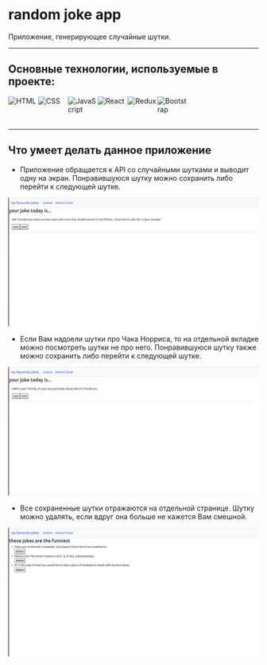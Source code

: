 # random joke app
Приложение, генерирующее случайные шутки.
___

## Основные технологии, используемые в проекте:
<img align="left" alt="HTML" width="60px" src="https://img.icons8.com/color/344/html-5--v1.png" />
<img align="left" alt="CSS" width="60px" src="https://img.icons8.com/color/344/css3.png" />
<img align="left" alt="JavaScript" width="60px" src="https://img.icons8.com/color/344/javascript--v2.png" />
<img align="left" alt="React" width="60px" src="https://img.icons8.com/color/344/react-native.png" />
<img align="left" alt="Redux" width="60px" src="https://img.icons8.com/color/344/redux.png" />
<img align="left" alt="Bootstrap" width="60px" src="https://img.icons8.com/color/344/bootstrap.png" />
<br/>
<br/>
<br/>

___
## Что умеет делать данное приложение
- Приложение обращается к API со случайными шутками и выводит одну на экран. Понравившуюся шутку можно сохранить либо перейти к следующей шутке. 


![random joke](https://github.com/alpobaggins/random-joke-app/blob/master/readme-pic/random.png?raw=true)
- Если Вам надоели шутки про Чака Норриса, то на отдельной вкладке можно посмотреть шутки не про него. Понравившуюся шутку также можно сохранить либо перейти к следующей шутке. 


![without joke](https://github.com/alpobaggins/random-joke-app/blob/master/readme-pic/without.png?raw=true)
- Все сохраненные шутки отражаются на отдельной странице. Шутку можно удалять, если вдруг она больше не кажется Вам смешной.


![favourites](https://github.com/alpobaggins/random-joke-app/blob/master/readme-pic/favourite.png?raw=true)
